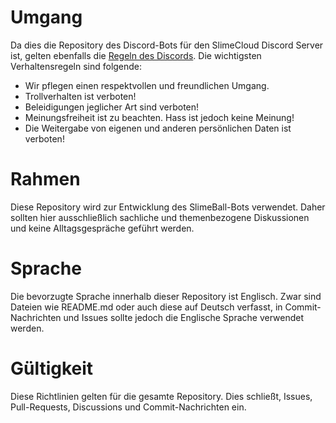 # Umgang

Da dies die Repository des Discord-Bots für den SlimeCloud Discord Server ist, gelten ebenfalls die [Regeln des Discords](https://discord.com/channels/1077255218728796192/1077257636543737947). Die wichtigsten Verhaltensregeln sind folgende:
- Wir pflegen einen respektvollen und freundlichen Umgang. 
- Trollverhalten ist verboten!
- Beleidigungen jeglicher Art sind verboten!
- Meinungsfreiheit ist zu beachten. Hass ist jedoch keine Meinung!
- Die Weitergabe von eigenen und anderen persönlichen Daten ist verboten!

# Rahmen

Diese Repository wird zur Entwicklung des SlimeBall-Bots verwendet.
Daher sollten hier ausschließlich sachliche und themenbezogene Diskussionen und keine Alltagsgespräche geführt werden.

# Sprache

Die bevorzugte Sprache innerhalb dieser Repository ist Englisch. Zwar sind Dateien wie README.md oder auch diese auf Deutsch verfasst, in Commit-Nachrichten und Issues sollte jedoch die Englische Sprache verwendet werden.

# Gültigkeit

Diese Richtlinien gelten für die gesamte Repository. Dies schließt, Issues, Pull-Requests, Discussions und Commit-Nachrichten ein.

